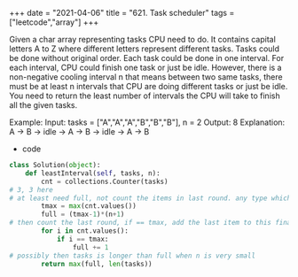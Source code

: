 +++
date = "2021-04-06"
title = "621. Task scheduler"
tags = ["leetcode","array"]
+++

Given a char array representing tasks CPU need to do. It contains capital letters A to Z where different letters represent different tasks. Tasks could be done without original order. Each task could be done in one interval. For each interval, CPU could finish one task or just be idle.
However, there is a non-negative cooling interval n that means between two same tasks, there must be at least n intervals that CPU are doing different tasks or just be idle.
You need to return the least number of intervals the CPU will take to finish all the given tasks.
 
Example:
Input: tasks = ["A","A","A","B","B","B"], n = 2 Output: 8 Explanation: A -> B -> idle -> A -> B -> idle -> A -> B

- code
```py
class Solution(object):
    def leastInterval(self, tasks, n):
        cnt = collections.Counter(tasks)
# 3, 3 here
# at least need full, not count the items in last round. any type which number<tmax coud be added into here.
        tmax = max(cnt.values())
        full = (tmax-1)*(n+1)
# then count the last round, if == tmax, add the last item to this final round
        for i in cnt.values():
            if i == tmax:
                full += 1
# possibly then tasks is longer than full when n is very small
        return max(full, len(tasks))



```


